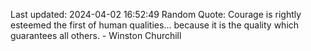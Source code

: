 Last updated: 2024-04-02 16:52:49
Random Quote: Courage is rightly esteemed the first of human qualities... because it is the quality which guarantees all others. - Winston Churchill